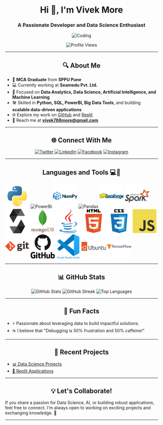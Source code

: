 <h1 align="center">Hi 👋, I'm Vivek More</h1>
<h3 align="center">A Passionate Developer and Data Science Enthusiast</h3>

<div align="center">
<img src="https://user-images.githubusercontent.com/74038190/225813708-98b745f2-7d22-48cf-9150-083f1b00d6c9.gif" alt="Coding" width="400">
</div>

<p align="center"> <img src="https://komarev.com/ghpvc/?username=viv1more&label=Profile%20Views&color=blue&style=flat" alt="Profile Views" /> </p>

---

<h2 align="center">🔍 About Me</h2>

- 🌱 **MCA Graduate** from **SPPU Pune**  
- 💻 Currently working at **Seamedu Pvt. Ltd.**  
- 🧠 Focused on **Data Analytics, Data Science, Artificial Intelligence, and Machine Learning**  
- 🛠️ Skilled in **Python, SQL, PowerBI, Big Data Tools**, and building **scalable data-driven applications**  
- 🌐 Explore my work on [GitHub](https://github.com/viv1more/) and [Replit](https://replit.com/@vivek788more)  
- 💬 Reach me at **vivek788more@gmail.com**  

---

<h2 align="center">🌐 Connect With Me</h2>

<div align="center">
  <a href="https://twitter.com/vivek788more" target="_blank"><img src="https://img.shields.io/twitter/follow/vivek788more?logo=twitter&style=for-the-badge" alt="Twitter" /></a>
  <a href="https://linkedin.com/in/viv1more" target="_blank"><img src="https://img.shields.io/badge/LinkedIn-Connect-blue?style=for-the-badge&logo=linkedin" alt="LinkedIn" /></a>
  <a href="https://fb.com/viv1more7887" target="_blank"><img src="https://img.shields.io/badge/Facebook-Connect-blue?style=for-the-badge&logo=facebook" alt="Facebook" /></a>
  <a href="https://instagram.com/itsvivekmore" target="_blank"><img src="https://img.shields.io/badge/Instagram-Follow-pink?style=for-the-badge&logo=instagram" alt="Instagram" /></a>
</div>

---

<h2 align="Center">Languages and Tools 💻🧰</h2>
<p align="left">
  <!-- Python -->
  <img src="https://raw.githubusercontent.com/devicons/devicon/master/icons/python/python-original.svg" alt="Python" width="80" height="80"/>
  <!-- Power BI -->
  <img src="https://github.com/marclelijveld/Power-BI-Icons/blob/main/PNG/Power-BI.png" alt="PowerBi" width="80" height="80"/>  
  <!-- NumPy -->
  <img src="https://github.com/devicons/devicon/blob/master/icons/numpy/numpy-original-wordmark.svg" alt="NumPy" width="80" height="80"/>
  <!-- Pandas -->
  <img src="https://github.com/pandas-dev/pandas/blob/main/web/pandas/static/img/pandas.svg" alt="Pandas" width="80" height="80"/>
  <!-- Hadoop -->
  <img src="https://github.com/devicons/devicon/blob/master/icons/hadoop/hadoop-original-wordmark.svg" alt="Hadoop" width="80" height="80"/>
  <!-- Apache Spark -->
  <img src="https://github.com/devicons/devicon/blob/master/icons/apachespark/apachespark-original-wordmark.svg" alt="Apache Spark" width="80" height="80"/>
    <!-- Solidity -->
  <img src="https://github.com/devicons/devicon/blob/master/icons/solidity/solidity-original.svg" alt="Solidity" width="80" height="80"/>
  <!-- MongoDB -->
  <img src="https://raw.githubusercontent.com/devicons/devicon/master/icons/mongodb/mongodb-original-wordmark.svg" alt="MongoDB" width="80" height="80"/>
  <!-- Java -->
  <img src="https://raw.githubusercontent.com/devicons/devicon/master/icons/java/java-original.svg" alt="Java" width="80" height="80"/>
  <!-- HTML5 -->
  <img src="https://raw.githubusercontent.com/devicons/devicon/master/icons/html5/html5-original-wordmark.svg" alt="HTML" width="80" height="80"/>
  <!-- CSS3 -->
  <img src="https://raw.githubusercontent.com/devicons/devicon/master/icons/css3/css3-original-wordmark.svg" alt="CSS3" width="80" height="80"/>
  <!-- JavaScript -->
  <img src="https://raw.githubusercontent.com/devicons/devicon/master/icons/javascript/javascript-original.svg" alt="JavaScript" width="80" height="80"/>
  <!-- Git -->
  <img src="https://raw.githubusercontent.com/devicons/devicon/master/icons/git/git-original-wordmark.svg" alt="Git" width="80" height="80"/>
  <!-- GitHub -->
  <img src="https://github.com/devicons/devicon/blob/master/icons/github/github-original-wordmark.svg" alt="GitHub" width="80" height="80"/>
   <!-- VS Code -->
  <img src="https://github.com/devicons/devicon/blob/master/icons/vscode/vscode-original-wordmark.svg" alt="VS Code" width="80" height="80"/>
 <!-- Ubuntu -->
  <img src="https://github.com/devicons/devicon/blob/master/icons/ubuntu/ubuntu-original-wordmark.svg" alt="Ubuntu" width="80" height="80"/>
  <!-- TensorFlow -->
  <img src="https://github.com/devicons/devicon/blob/master/icons/tensorflow/tensorflow-original-wordmark.svg" alt="TensorFlow" width="80" height="80"/>

</p>


---

<h2 align="center">📊 GitHub Stats</h2>

<div align="center">
  <img src="https://github-readme-stats.vercel.app/api?username=viv1more&show_icons=true&theme=radical" alt="GitHub Stats"/>
  <img src="https://github-readme-streak-stats.herokuapp.com/?user=viv1more&theme=radical" alt="GitHub Streak"/>
  <img src="https://github-readme-stats.vercel.app/api/top-langs?username=viv1more&show_icons=true&locale=en&layout=compact&theme=radical" alt="Top Languages"/>
</div>

---

<h2 align="center">🚀 Fun Facts</h2>

- ⚡ Passionate about leveraging data to build impactful solutions.  
- ☕ I believe that "Debugging is 50% frustration and 50% caffeine!"

---

<h2 align="center">📝 Recent Projects</h2>

- [📊 Data Science Projects](https://github.com/viv1more/)
- [🔧 Replit Applications](https://replit.com/@vivek788more)

---

<h2 align="center">💡 Let's Collaborate!</h2>

If you share a passion for Data Science, AI, or building robust applications, feel free to connect. I'm always open to working on exciting projects and exchanging knowledge. 🚀

---

